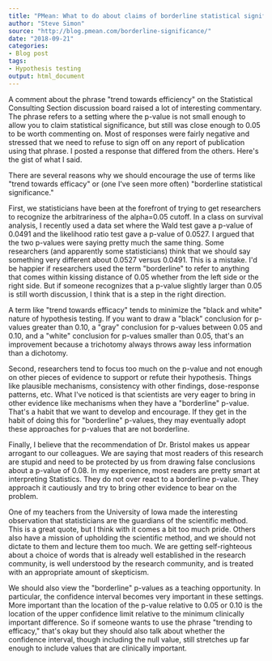 ```yaml
---
title: "PMean: What to do about claims of borderline statistical significance"
author: "Steve Simon"
source: "http://blog.pmean.com/borderline-significance/"
date: "2018-09-21"
categories:
- Blog post
tags:
- Hypothesis testing
output: html_document
---
```


A comment about the phrase "trend towards efficiency" on the Statistical
Consulting Section discussion board raised a lot of interesting
commentary. The phrase refers to a setting where the p-value is not
small enough to allow you to claim statistical significance, but still
was close enough to 0.05 to be worth commenting on. Most of responses
were fairly negative and stressed that we need to refuse to sign off on
any report of publication using that phrase. I posted a response that
differed from the others. Here's the gist of what I said.

<!---More--->

There are several reasons why we should encourage the use of terms like
"trend towards efficacy" or (one I've seen more often) "borderline
statistical significance."

First, we statisticians have been at the forefront of trying to get
researchers to recognize the arbitrariness of the alpha=0.05 cutoff. In
a class on survival analysis, I recently used a data set where the Wald
test gave a p-value of 0.0491 and the likelihood ratio test gave a
p-value of 0.0527. I argued that the two p-values were saying pretty
much the same thing. Some researchers (and apparently some
statisticians) think that we should say something very different about
0.0527 versus 0.0491. This is a mistake. I'd be happier if researchers
used the term "borderline" to refer to anything that comes within
kissing distance of 0.05 whether from the left side or the right side.
But if someone recognizes that a p-value slightly larger than 0.05 is
still worth discussion, I think that is a step in the right direction.

A term like "trend towards efficacy" tends to minimize the "black and
white" nature of hypothesis testing. If you want to draw a "black"
conclusion for p-values greater than 0.10, a "gray" conclusion for
p-values between 0.05 and 0.10, and a "white" conclusion for p-values
smaller than 0.05, that's an improvement because a trichotomy always
throws away less information than a dichotomy.

Second, researchers tend to focus too much on the p-value and not enough
on other pieces of evidence to support or refute their hypothesis.
Things like plausible mechanisms, consistency with other findings,
dose-response patterns, etc. What I've noticed is that scientists are
very eager to bring in other evidence like mechanisms when they have a
"borderline" p-value. That's a habit that we want to develop and
encourage. If they get in the habit of doing this for "borderline"
p-values, they may eventually adopt these approaches for p-values that
are not borderline.

Finally, I believe that the recommendation of Dr. Bristol makes us
appear arrogant to our colleagues. We are saying that most readers of
this research are stupid and need to be protected by us from drawing
false conclusions about a p-value of 0.08. In my experience, most
readers are pretty smart at interpreting Statistics. They do not over
react to a borderline p-value. They approach it cautiously and try to
bring other evidence to bear on the problem.

One of my teachers from the University of Iowa made the interesting
observation that statisticians are the guardians of the scientific
method. This is a great quote, but I think with it comes a bit too much
pride. Others also have a mission of upholding the scientific method,
and we should not dictate to them and lecture them too much. We are
getting self-righteous about a choice of words that is already well
established in the research community, is well understood by the
research community, and is treated with an appropriate amount of
skepticism.

We should also view the "borderline" p-values as a teaching opportunity.
In particular, the confidence interval becomes very important in these
settings. More important than the location of the p-value relative to
0.05 or 0.10 is the location of the upper confidence limit relative to
the minimum clinically important difference. So if someone wants to use
the phrase "trending to efficacy," that's okay but they should also talk
about whether the confidence interval, though including the null value,
still stretches up far enough to include values that are clinically
important.


